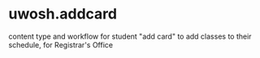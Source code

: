 uwosh.addcard
=============

content type and workflow for student "add card" to add classes to their schedule, for Registrar's Office

